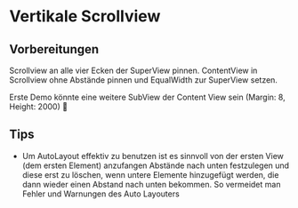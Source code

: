 # Vertikale Scrollview

## Vorbereitungen
Scrollview an alle vier Ecken der SuperView pinnen.
ContentView in Scrollview ohne Abstände pinnen und EqualWidth zur SuperView setzen.

Erste Demo könnte eine weitere SubView der Content View sein (Margin: 8, Height: 2000) 👏

## Tips
- Um AutoLayout effektiv zu benutzen ist es sinnvoll von der ersten View (dem ersten Element) anzufangen Abstände nach unten festzulegen und diese erst zu löschen, wenn untere Elemente hinzugefügt werden, die dann wieder einen Abstand nach unten bekommen. So vermeidet man Fehler und Warnungen des Auto Layouters
